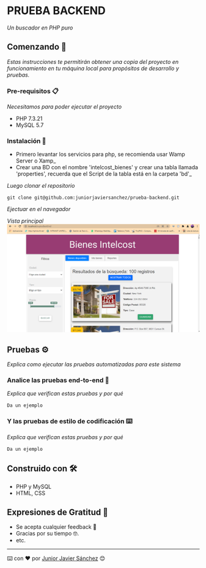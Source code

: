 # PRUEBA BACKEND

_Un buscador en PHP puro_

## Comenzando 🚀

_Estas instrucciones te permitirán obtener una copia del proyecto en funcionamiento en tu máquina local para propósitos de desarrollo y pruebas._


### Pre-requisitos 📋

_Necesitamos para poder ejecutar el proyecto_

* PHP  7.3.21
* MySQL  5.7

### Instalación 🔧

* Primero levantar los servicios para php, se recomienda usar Wamp Server o Xamp_
* Crear una BD con el nombre 'intelcost_bienes' y crear una tabla llamada 'properties', recuerda que el Script de la tabla está en la carpeta 'bd'_

_Luego clonar el repositorio_

```
git clone git@github.com:juniorjaviersanchez/prueba-backend.git
```

_Ejectuar en el navegador_

_Vista principal_
![screenshot](https://github.com/juniorjaviersanchez/prueba-backend/blob/master/img-readme/vista-principal.png)


## Pruebas ⚙️

_Explica como ejecutar las pruebas automatizadas para este sistema_

### Analice las pruebas end-to-end 🔩

_Explica que verifican estas pruebas y por qué_

```
Da un ejemplo
```

### Y las pruebas de estilo de codificación ⌨️

_Explica que verifican estas pruebas y por qué_

```
Da un ejemplo
```


## Construido con 🛠️

* PHP y MySQL
* HTML, CSS



## Expresiones de Gratitud 🎁

* Se acepta cualquier feedback 📢
* Gracias por su tiempo 🤓.
* etc.



---
⌨️ con ❤️ por [Junior Javier Sánchez](https://www.juniorjaviersanchez.com/) 😊
